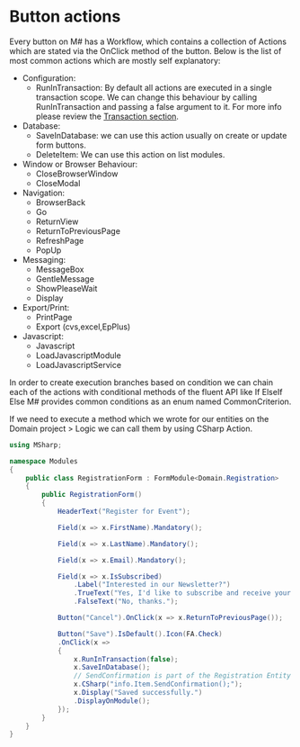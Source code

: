 # Button actions

Every button on M# has a Workflow, which contains a collection of Actions which are stated via the OnClick method of the button. Below is the list of most common actions which are mostly self explanatory:

+ Configuration:
    + RunInTransaction: By default all actions are executed in a single transaction scope. We can change this behaviour by calling RunInTransaction and passing a false argument to it. For more info please review the [Transaction section](how-to/buttons-links/transactions.md).
+ Database:
    + SaveInDatabase: we can use this action usually on create or update form buttons.
	+ DeleteItem: We can use this action on list modules.
+ Window or Browser Behaviour:
    + CloseBrowserWindow
    + CloseModal
+ Navigation:
	+ BrowserBack
	+ Go
	+ ReturnView
	+ ReturnToPreviousPage
	+ RefreshPage
	+ PopUp
+ Messaging:
	+ MessageBox
	+ GentleMessage
	+ ShowPleaseWait
	+ Display
+ Export/Print:
	+ PrintPage
	+ Export (cvs,excel,EpPlus)
+ Javascript:
	+ Javascript
	+ LoadJavascriptModule
    + LoadJavascriptService

In order to create execution branches based on condition we can chain each of the actions with conditional methods of the fluent API like If ElseIf Else M# provides common conditions as an enum named CommonCriterion.

If we need to execute a method which we wrote for our entities on the Domain project > Logic we can call them by using CSharp Action.

```csharp
using MSharp;

namespace Modules
{
    public class RegistrationForm : FormModule<Domain.Registration>
    {
        public RegistrationForm()
        {
            HeaderText("Register for Event");

            Field(x => x.FirstName).Mandatory();

            Field(x => x.LastName).Mandatory();

            Field(x => x.Email).Mandatory();

            Field(x => x.IsSubscribed)
                .Label("Interested in our Newsletter?")
                .TrueText("Yes, I'd like to subscribe and receive your newsletter")
                .FalseText("No, thanks.");

            Button("Cancel").OnClick(x => x.ReturnToPreviousPage());

            Button("Save").IsDefault().Icon(FA.Check)
            .OnClick(x =>
            {
                x.RunInTransaction(false);
                x.SaveInDatabase();
                // SendConfirmation is part of the Registration Entity's logic
                x.CSharp("info.Item.SendConfirmation();"); 
                x.Display("Saved successfully.")
                .DisplayOnModule();
            });
        }
    }
}

```